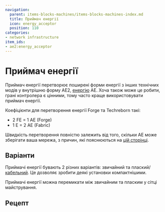 ```yaml
---
navigation:
  parent: items-blocks-machines/items-blocks-machines-index.md
  title: Приймач енергії
  icon: energy_acceptor
  position: 110
categories:
- network infrastructure
item_ids:
- ae2:energy_acceptor
---
```


# Приймач енергії

<Row gap="20">
<BlockImage id="energy_acceptor" scale="8" /> 

<GameScene zoom="8" background="transparent">
  <ImportStructure src="../assets/blocks/cable_energy_acceptor.snbt" />
</GameScene>
</Row>

Приймач енергії перетворює поширені форми енергії з інших технічних модів у внутрішню форму AE2, [енергію](../ae2-mechanics/energy.md) AE. Хоча <ItemLink id="controller" /> також може це робити, грані контролера є цінними, тому часто краще використовувати приймач енергії.

Коефіцієнти для перетворення енергії Forge та Techreborn такі:

*   2 FE = 1 AE (Forge)
*   1 E  = 2 AE (Fabric)

Швидкість перетворення повністю залежить від того, скільки AE може зберігати ваша мережа, з причин, які пояснюються на [цій сторінці](../ae2-mechanics/energy.md).

## Варіанти

Приймачі енергії бувають 2 різних варіантів: звичайний та плаский/[кабельний](../ae2-mechanics/cable-subparts.md). Це дозволяє зробити деякі установки компактнішими.

Приймачі енергії можна перемикати між звичайним та пласким у сітці майстрування.

## Рецепт

<RecipeFor id="energy_acceptor" />

<RecipeFor id="cable_energy_acceptor" />